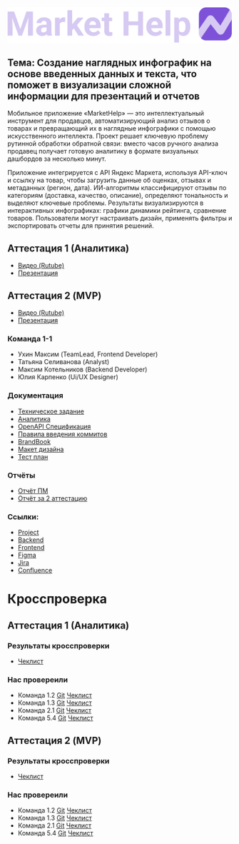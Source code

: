 ![Logo](./assets/full_logo.png)
## Тема: Создание наглядных инфографик на основе введенных данных и текста, что поможет в визуализации сложной информации для презентаций и отчетов 

Мобильное приложение «MarketHelp» — это интеллектуальный инструмент для продавцов, автоматизирующий анализ отзывов о товарах и превращающий их в наглядные инфографики с помощью искусственного интеллекта. Проект решает ключевую проблему рутинной обработки обратной связи: вместо часов ручного анализа продавец получает готовую аналитику в формате визуальных дашбордов за несколько минут.

Приложение интегрируется с API Яндекс Маркета, используя API-ключ и ссылку на товар, чтобы загрузить данные об оценках, отзывах и метаданных (регион, дата). ИИ-алгоритмы классифицируют отзывы по категориям (доставка, качество, описание), определяют тональность и выделяют ключевые проблемы. Результаты визуализируются в интерактивных инфографиках: графики динамики рейтинга, сравнение товаров. Пользователи могут настраивать дизайн, применять фильтры и экспортировать отчеты для принятия решений.

## Аттестация 1 (Аналитика)
- [Видео (Rutube)](https://rutube.ru/video/private/44dc271214a43081a8382b38785ab527/?p=Kou-u3-z3vuoIQlqXsDxmw)
- [Презентация](./presentation/presentation.pdf)

## Аттестация 2 (MVP)
- [Видео (Rutube)](https://rutube.ru/video/private/bc90921161aef40c8f13c25a702d785e/?p=0pmRmvnO1XuXcedqCl3yhw)
- [Презентация](./presentation/presentation_mvp.pdf)

### Команда 1-1
- Ухин Максим (TeamLead, Frontend Developer)
- Татьяна Селиванова (Analyst)
- Максим Котельников (Backend Developer)
- Юлия Карпенко (Ui/UX Designer)

### Документация

- [Техническое задание](./specification/Техническое_задание_1_команда_1_группа_.pdf)
- [Аналитика](./specification/analytics/Аналитика.pdf)
- [OpenAPI Спецификация](./specification/api/openapi.yaml)
- [Правила введения коммитов](./specification/commits/README.md)
- [BrandBook](./specification/design/BrandBook.pdf)
- [Макет дизайна](./specification/design/Design.pdf)
- [Тест план](./specification/analytics/Тест%20план.pdf)

### Отчёты
- [Отчёт ПМ](./reports/PM_Report_MVP.pdf)
- [Отчёт за 2 аттестацию](./reports/ATT2_Report.pdf)

### Ссылки:

- [Project](https://graphontext.atlassian.net/wiki/spaces/SD/pages/15597719)
- [Backend](https://github.com/MarketHelp/MarketHelp-backend)
- [Frontend](https://gitlab.minecraftslaves.duckdns.org/graphontext/markethelp_frontend) 
- [Figma](https://www.figma.com/design/spvqYucZLlNEozJDRB8yiT/GraphOnText?node-id=108-2&p=f&t=UpqZ9vPsWXOu77cg-0) 
- [Jira](https://id.atlassian.com/invite/p/jira-software?id=UtTRx6orRA2rqglmETV3BQ) 
- [Confluence](https://id.atlassian.com/invite/p/confluence?id=AwSYj8QlTpC--Etq8glU3g)

# Кросспроверка
## Аттестация 1 (Аналитика)
### Результаты кросспроверки
- [Чеклист](./specification/check/ВГУ-ТП.%20Чеклист%201%20этап%201г1к%20-%20чеклист.pdf)

### Нас провереили
- Команда 1.2 [Git](https://github.com/progerg/Lawly) [Чеклист](https://github.com/progerg/Lawly/blob/master/documentation/checklist.pdf)
- Команда 1.3 [Git](https://github.com/Aleygv/Fishing_game/tree/main) [Чеклист](https://github.com/Aleygv/Fishing_game/blob/main/Documents/%D0%92%D0%93%D0%A3-%D0%A2%D0%9F.%20%D0%A7%D0%B5%D0%BA%D0%BB%D0%B8%D1%81%D1%82%201%20%D1%8D%D1%82%D0%B0%D0%BF%201%D0%B33%D0%BA%20-%20%D1%87%D0%B5%D0%BA%D0%BB%D0%B8%D1%81%D1%82.pdf)
- Команда 2.1 [Git](https://github.com/2group1team/VoiceChef) [Чеклист](https://github.com/2group1team/VoiceChef/blob/master/Documentation/%D0%92%D0%93%D0%A3-%D0%A2%D0%9F.%20%D0%A7%D0%B5%D0%BA%D0%BB%D0%B8%D1%81%D1%82%201%20%D1%8D%D1%82%D0%B0%D0%BF%202%D0%B31%D0%BA%20-%20%D1%87%D0%B5%D0%BA%D0%BB%D0%B8%D1%81%D1%82.pdf)
- Команда 5.4 [Git](https://github.com/TP-Jobsy) [Чеклист](https://github.com/TP-Jobsy/jobsy-docs/blob/main/Чеклист%201%20этап.pdf)

## Аттестация 2 (MVP)
### Результаты кросспроверки
- [Чеклист](./specification/check/ВГУ-ТП.%20Чеклист%202%20этап%201г1к.pdf)

### Нас провереили
- Команда 1.2 [Git](https://github.com/progerg/Lawly) [Чеклист](https://github.com/progerg/Lawly/blob/master/documentation/checklist-2.pdf)
- Команда 1.3 [Git](https://github.com/Aleygv/Fishing_game/tree/main) [Чеклист](https://github.com/Aleygv/Fishing_game/blob/main/Documents/%D0%A7%D0%B5%D0%BA-%D0%BB%D0%B8%D1%81%D1%82%202%D0%B9%20%D1%8D%D1%82%D0%B0%D0%BF.pdf)
- Команда 2.1 [Git](https://github.com/2group1team/VoiceChef) [Чеклист](https://github.com/2group1team/VoiceChef/blob/master/Documentation/%D0%A2%D0%9F.%20%D0%A7%D0%B5%D0%BA%D0%BB%D0%B8%D1%81%D1%82%202%20%D1%8D%D1%82%D0%B0%D0%BF%202%20%D0%B3%D1%80%D1%83%D0%BF%D0%BF%D0%B0%201%20%D0%BA%D0%BE%D0%BC%D0%B0%D0%BD%D0%B4%D0%B0.pdf)
- Команда 5.4 [Git](https://github.com/TP-Jobsy) [Чеклист](https://github.com/TP-Jobsy/jobsy-docs/blob/main/checklist/%D0%A7%D0%B5%D0%BA%D0%BB%D0%B8%D1%81%D1%82%202%20%D1%8D%D1%82%D0%B0%D0%BF.pdf)